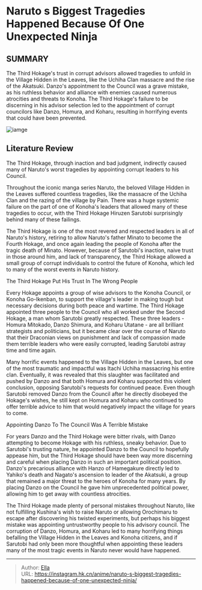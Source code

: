 # Naruto s Biggest Tragedies Happened Because Of One Unexpected Ninja


## SUMMARY 



  The Third Hokage&#39;s trust in corrupt advisors allowed tragedies to unfold in the Village Hidden in the Leaves, like the Uchiha Clan massacre and the rise of the Akatsuki.   Danzo&#39;s appointment to the Council was a grave mistake, as his ruthless behavior and alliance with enemies caused numerous atrocities and threats to Konoha.   The Third Hokage&#39;s failure to be discerning in his advisor selection led to the appointment of corrupt councilors like Danzo, Homura, and Koharu, resulting in horrifying events that could have been prevented.  

![iamge](https://static1.srcdn.com/wordpress/wp-content/uploads/2023/09/naruto-is-surprised.jpg)

## Literature Review

The Third Hokage, through inaction and bad judgment, indirectly caused many of Naruto&#39;s worst tragedies by appointing corrupt leaders to his Council.




Throughout the iconic manga series Naruto, the beloved Village Hidden in the Leaves suffered countless tragedies, like the massacre of the Uchiha Clan and the razing of the village by Pain. There was a huge systemic failure on the part of one of Konoha&#39;s leaders that allowed many of these tragedies to occur, with the Third Hokage Hiruzen Sarutobi surprisingly behind many of these failings.




The Third Hokage is one of the most revered and respected leaders in all of Naruto&#39;s history, retiring to allow Naruto&#39;s father Minato to become the Fourth Hokage, and once again leading the people of Konoha after the tragic death of Minato. However, because of Sarutobi&#39;s inaction, naive trust in those around him, and lack of transparency, the Third Hokage allowed a small group of corrupt individuals to control the future of Konoha, which led to many of the worst events in Naruto history.


 The Third Hokage Put His Trust In The Wrong People 
          

Every Hokage appoints a group of wise advisors to the Konoha Council, or Konoha Go-Ikenban, to support the village&#39;s leader in making tough but necessary decisions during both peace and wartime. The Third Hokage appointed three people to the Council who all worked under the Second Hokage, a man whom Sarutobi greatly respected. These three leaders - Homura Mitokado, Danzo Shimura, and Koharu Utatane - are all brilliant strategists and politicians, but it became clear over the course of Naruto that their Draconian views on punishment and lack of compassion made them terrible leaders who were easily corrupted, leading Sarutobi astray time and time again.




Many horrific events happened to the Village Hidden in the Leaves, but one of the most traumatic and impactful was Itachi Uchiha massacring his entire clan. Eventually, it was revealed that this slaughter was facilitated and pushed by Danzo and that both Homura and Koharu supported this violent conclusion, opposing Sarutobi&#39;s requests for continued peace. Even though Sarutobi removed Danzo from the Council after he directly disobeyed the Hokage&#39;s wishes, he still kept on Homura and Koharu who continued to offer terrible advice to him that would negatively impact the village for years to come.



 Appointing Danzo To The Council Was A Terrible Mistake 
          

For years Danzo and the Third Hokage were bitter rivals, with Danzo attempting to become Hokage with his ruthless, sneaky behavior. Due to Sarutobi&#39;s trusting nature, he appointed Danzo to the Council to hopefully appease him, but the Third Hokage should have been way more discerning and careful when placing Danzo in such an important political position. Danzo&#39;s precarious alliance with Hanzo of Hamegakure directly led to Yahiko&#39;s death and Nagato&#39;s ascension to leader of the Akatsuki, a group that remained a major threat to the heroes of Konoha for many years. By placing Danzo on the Council he gave him unprecedented political power, allowing him to get away with countless atrocities.




The Third Hokage made plenty of personal mistakes throughout Naruto, like not fulfilling Kushina&#39;s wish to raise Naruto or allowing Orochimaru to escape after discovering his twisted experiments, but perhaps his biggest mistake was appointing untrustworthy people to his advisory council. The corruption of Danzo, Homura, and Koharu led to many horrifying things befalling the Village Hidden in the Leaves and Konoha citizens, and if Sarutobi had only been more thoughtful when appointing these leaders many of the most tragic events in Naruto never would have happened.



---

> Author: [Ella](https://instagram.hk.cn/)  
> URL: https://instagram.hk.cn/anime/naruto-s-biggest-tragedies-happened-because-of-one-unexpected-ninja/  

